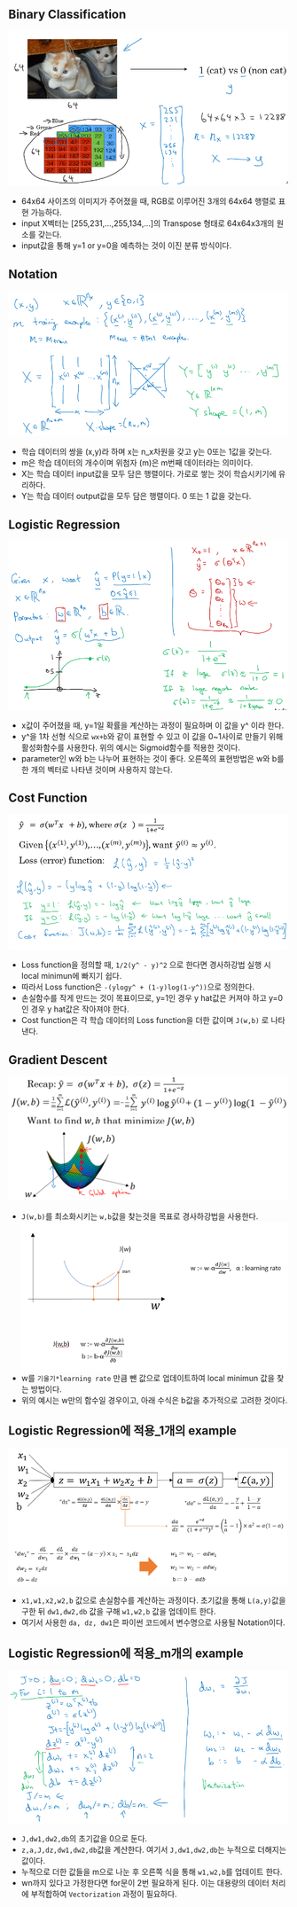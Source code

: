 ## Binary Classification
![Binary Classification](./img/week2_01.PNG)  
- 64x64 사이즈의 이미지가 주어졌을 때, RGB로 이루어진 3개의 64x64 행렬로 표현 가능하다.
- input X벡터는 [255,231,...,255,134,...]의 Transpose 형태로 64x64x3개의 원소를 갖는다.
- input값을 통해 y=1 or y=0을 예측하는 것이 이진 분류 방식이다.
## Notation
![Notation](./img/week2_02.PNG)  
- 학습 데이터의 쌍을 (x,y)라 하며 x는 n_x차원을 갖고 y는 0또는 1값을 갖는다.
- m은 학습 데이터의 개수이며 위첨자 (m)은 m번째 데이터라는 의미이다.
- X는 학습 데이터 input값을 모두 담은 행렬이다. 가로로 쌓는 것이 학습시키기에 유리하다.
- Y는 학습 데이터 output값을 모두 담은 행렬이다. 0 또는 1 값을 갖는다.
## Logistic Regression
![Logistic Regression](./img/week2_03.PNG)  
- x값이 주어졌을 때, y=1일 확률을 계산하는 과정이 필요하며 이 값을 y^ 이라 한다.
- y^을 1차 선형 식으로 `wx+b`와 같이 표현할 수 있고 이 값을 0~1사이로 만들기 위해 활성화함수를 사용한다. 위의 예시는 Sigmoid함수를 적용한 것이다.
- parameter인 w와 b는 나누어 표현하는 것이 좋다. 오른쪽의 표현방법은 w와 b를 한 개의 벡터로 나타낸 것이며 사용하지 않는다.
## Cost Function
![Cost Function](./img/week2_04.PNG)  
- Loss function을 정의할 때, `1/2(y^ - y)^2` 으로 한다면 경사하강법 실행 시 local minimun에 빠지기 쉽다.
- 따라서 Loss function은 `-(ylogy^ + (1-y)log(1-y^))`으로 정의한다.
- 손실함수를 작게 만드는 것이 목표이므로, y=1인 경우 y hat값은 커져야 하고 y=0인 경우 y hat값은 작아져야 한다.
- Cost function은 각 학습 데이터의 Loss function을 더한 값이며 `J(w,b)` 로 나타낸다.
## Gradient Descent
![Gradient Descent_1](./img/week2_05.PNG)  
- `J(w,b)`를 최소화시키는 `w,b`값을 찾는것을 목표로 경사하강법을 사용한다.
![Gradient Descent_2](./img/week2_06.PNG)  
- w를 `기울기*learning rate` 만큼 뺀 값으로 업데이트하여 local minimun 값을 찾는 방법이다.
- 위의 예시는 w만의 함수일 경우이고, 아래 수식은 b값을 추가적으로 고려한 것이다.
## Logistic Regression에 적용_1개의 example
![Gradient Descent_3](./img/week2_07.PNG)  
- `x1,w1,x2,w2,b` 값으로 손실함수를 계산하는 과정이다. 초기값을 통해 `L(a,y)`값을 구한 뒤 `dw1,dw2,db` 값을 구해 `w1,w2,b` 값을 업데이트 한다.
- 여기서 사용한 `da, dz, dw1`은 파이썬 코드에서 변수명으로 사용될 Notation이다.
## Logistic Regression에 적용_m개의 example
![Gradient Descent_3](./img/week2_08.PNG)  
- `J,dw1,dw2,db`의 초기값을 0으로 둔다.
- `z,a,J,dz,dw1,dw2,db`값을 계산한다. 여기서 `J,dw1,dw2,db`는 누적으로 더해지는 값이다.
- 누적으로 더한 값들을 m으로 나눈 후 오른쪽 식을 통해 `w1,w2,b`를 업데이트 한다.
- wn까지 있다고 가정한다면 for문이 2번 필요하게 된다. 이는 대용량의 데이터 처리에 부적합하여 `Vectorization` 과정이 필요하다.